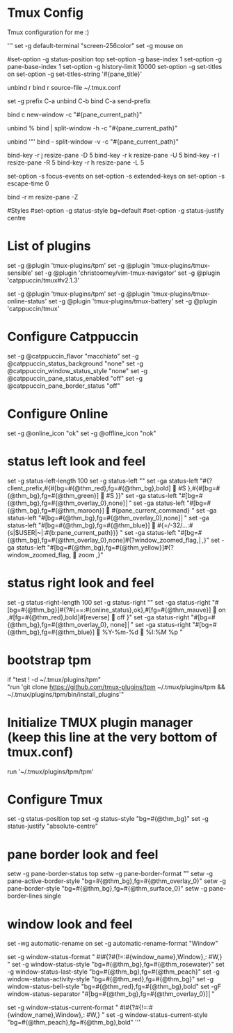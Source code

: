 # Tmux Config

Tmux configuration for me :)

'''
set -g default-terminal "screen-256color"
set -g mouse on

#set-option -g status-position top
set-option -g base-index 1
set-option -g pane-base-index 1
set-option -g history-limit 10000
set-option -g set-titles on
set-option -g set-titles-string '#{pane_title}'

unbind r
bind r source-file ~/.tmux.conf

set -g prefix C-a
unbind C-b
bind C-a send-prefix

bind c new-window -c "#{pane_current_path}"

unbind %
bind | split-window -h -c "#{pane_current_path}"

unbind '"'
bind - split-window -v -c "#{pane_current_path}"

bind-key -r j resize-pane -D 5
bind-key -r k resize-pane -U 5
bind-key -r l resize-pane -R 5
bind-key -r h resize-pane -L 5

set-option -s focus-events on
set-option -s extended-keys on
set-option -s escape-time 0

bind -r m resize-pane -Z

#Styles
#set-option -g status-style bg=default
#set-option -g status-justify centre

# List of plugins

set -g @plugin 'tmux-plugins/tpm'
set -g @plugin 'tmux-plugins/tmux-sensible'
set -g @plugin 'christoomey/vim-tmux-navigator'
set -g @plugin 'catppuccin/tmux#v2.1.3'

set -g @plugin 'tmux-plugins/tpm'
set -g @plugin 'tmux-plugins/tmux-online-status'
set -g @plugin 'tmux-plugins/tmux-battery'
set -g @plugin 'catppuccin/tmux'

# Configure Catppuccin

set -g @catppuccin_flavor "macchiato"
set -g @catppuccin_status_background "none"
set -g @catppuccin_window_status_style "none"
set -g @catppuccin_pane_status_enabled "off"
set -g @catppuccin_pane_border_status "off"

# Configure Online

set -g @online_icon "ok"
set -g @offline_icon "nok"

# status left look and feel

set -g status-left-length 100
set -g status-left ""
set -ga status-left "#{?client_prefix,#{#[bg=#{@thm_red},fg=#{@thm_bg},bold]  #S },#{#[bg=#{@thm_bg},fg=#{@thm_green}]  #S }}"
set -ga status-left "#[bg=#{@thm_bg},fg=#{@thm_overlay_0},none]│"
set -ga status-left "#[bg=#{@thm_bg},fg=#{@thm_maroon}]  #{pane_current_command} "
set -ga status-left "#[bg=#{@thm_bg},fg=#{@thm_overlay_0},none]│"
set -ga status-left "#[bg=#{@thm_bg},fg=#{@thm_blue}]  #{=/-32/...:#{s|$USER|~|:#{b:pane_current_path}}} "
set -ga status-left "#[bg=#{@thm_bg},fg=#{@thm_overlay_0},none]#{?window_zoomed_flag,│,}"
set -ga status-left "#[bg=#{@thm_bg},fg=#{@thm_yellow}]#{?window_zoomed_flag,  zoom ,}"

# status right look and feel

set -g status-right-length 100
set -g status-right ""
set -ga status-right "#[bg=#{@thm_bg}]#{?#{==:#{online_status},ok},#[fg=#{@thm_mauve}] 󰖩 on ,#[fg=#{@thm_red},bold]#[reverse] 󰖪 off }"
set -ga status-right "#[bg=#{@thm_bg},fg=#{@thm_overlay_0}, none]│"
set -ga status-right "#[bg=#{@thm_bg},fg=#{@thm_blue}] 󰭦 %Y-%m-%d 󰅐 %I:%M %p "

# bootstrap tpm

if "test ! -d ~/.tmux/plugins/tpm" \
 "run 'git clone https://github.com/tmux-plugins/tpm ~/.tmux/plugins/tpm && ~/.tmux/plugins/tpm/bin/install_plugins'"

# Initialize TMUX plugin manager (keep this line at the very bottom of tmux.conf)

run '~/.tmux/plugins/tpm/tpm'

# Configure Tmux

set -g status-position top
set -g status-style "bg=#{@thm_bg}"
set -g status-justify "absolute-centre"

# pane border look and feel

setw -g pane-border-status top
setw -g pane-border-format ""
setw -g pane-active-border-style "bg=#{@thm_bg},fg=#{@thm_overlay_0}"
setw -g pane-border-style "bg=#{@thm_bg},fg=#{@thm_surface_0}"
setw -g pane-border-lines single

# window look and feel

set -wg automatic-rename on
set -g automatic-rename-format "Window"

set -g window-status-format " #I#{?#{!=:#{window_name},Window},: #W,} "
set -g window-status-style "bg=#{@thm_bg},fg=#{@thm_rosewater}"
set -g window-status-last-style "bg=#{@thm_bg},fg=#{@thm_peach}"
set -g window-status-activity-style "bg=#{@thm_red},fg=#{@thm_bg}"
set -g window-status-bell-style "bg=#{@thm_red},fg=#{@thm_bg},bold"
set -gF window-status-separator "#[bg=#{@thm_bg},fg=#{@thm_overlay_0}]│"

set -g window-status-current-format " #I#{?#{!=:#{window_name},Window},: #W,} "
set -g window-status-current-style "bg=#{@thm_peach},fg=#{@thm_bg},bold"
'''
